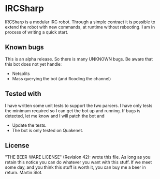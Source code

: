 IRCSharp
========
IRCSharp is a modular IRC robot. Through a simple contract it is possible to extend the robot  with new commands, at runtime without rebooting. I am in process of writing a quick start.

Known bugs
----------
This is an alpha release. So there is many UNKNOWN bugs. Be aware that this bot does not yet handle:

+ Netsplits
+ Mass querying the bot (and flooding the channel)

Tested with
-----------
I have written some unit tests to support the two parsers. I have only tests the minimum required so I can get the bot up and running. If bugs is detected, let me know and I will patch the bot and

+ Update the tests.
+ The bot is only tested on Quakenet.

License
-------
 "THE BEER-WARE LICENSE" (Revision 42):
 <msl0t> wrote this file. As long as you retain this notice you can do whatever you want with this stuff. If we meet some day, and you think this stuff is worth it, you can buy me a beer in return.
  Martin Slot.